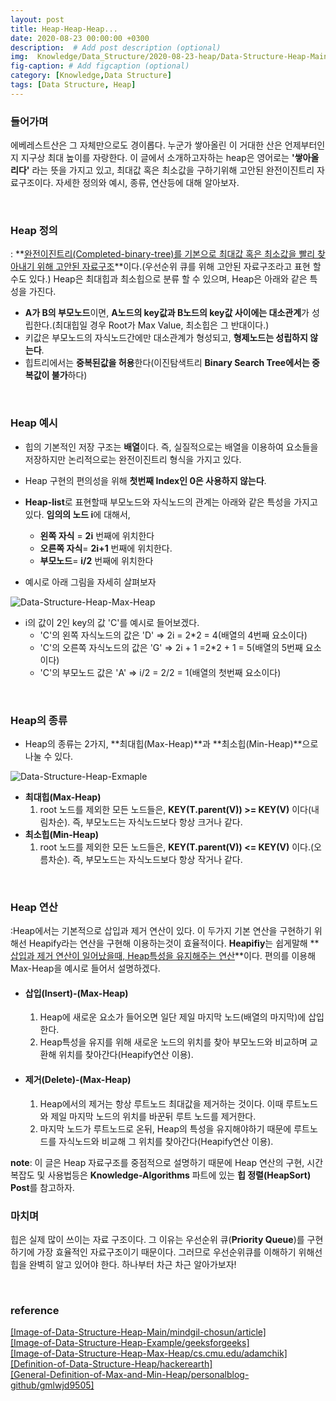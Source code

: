 ```yaml
---
layout: post
title: Heap-Heap-Heap...
date: 2020-08-23 00:00:00 +0300
description:  # Add post description (optional)
img:  Knowledge/Data_Structure/2020-08-23-heap/Data-Structure-Heap-Main.jpg
fig-caption: # Add figcaption (optional)
category: [Knowledge,Data Structure]
tags: [Data Structure, Heap]
---
```


### 들어가며
에베레스트산은 그 자체만으로도 경이롭다. 누군가 쌓아올린 이 거대한 산은 언제부터인지 지구상 최대 높이를 자랑한다. 이 글에서 소개하고자하는 heap은 영어로는 **\'쌓아올리다\'** 라는 뜻을 가지고 있고, 최대값 혹은 최소값을 구하기위해 고안된 완전이진트리 자료구조이다. 자세한 정의와 예시, 종류, 연산등에 대해 알아보자.

<br>

### Heap 정의
: **<ins>완전이진트리(Completed-binary-tree)를 기본으로 최대값 혹은 최소값을 빨리 찾아내기 위해 고안된 자료구조</ins>**이다.(우선순위 큐를 위해 고안된 자료구조라고 표현 할 수도 있다.) Heap은 최대힙과 최소힙으로 분류 할 수 있으며, Heap은 아래와 같은 특성을 가진다.

- **A가 B의 부모노드**이면, **A노드의 key값과 B노드의 key값 사이에는 대소관계**가 성립한다.(최대힙일 경우 Root가 Max Value, 최소힙은 그 반대이다.)
- 키값은 부모노드의 자식노드간에만 대소관계가 형성되고, **형제노드는 성립하지 않는다**.
- 힙트리에서는 **중복된값을 허용**한다(이진탐색트리 **Binary Search Tree에서는 중복값이 불가**하다)

<br>

### Heap 예시

- 힙의 기본적인 저장 구조는 **배열**이다. 즉, 실질적으로는 배열을 이용하여 요소들을 저장하지만 논리적으로는 완전이진트리 형식을 가지고 있다.
- Heap 구현의 편의성을 위해 **첫번째 Index인 0은 사용하지 않는다**. 
- **Heap-list**로 표현할때 부모노드와 자식노드의 관계는 아래와 같은 특성을 가지고 있다. **임의의 노드 i**에 대해서,
    - **왼쪽 자식** =  **2i** 번째에 위치한다
    - **오른쪽 자식**= **2i+1** 번째에 위치한다.
    - **부모노드**= **i/2** 번째에 위치한다 

- 예시로 아래 그림을 자세히 살펴보자

![Data-Structure-Heap-Max-Heap]({{site.baseurl}}/assets/img/Knowledge/Data_Structure/2020-08-23-heap/Data-Structure-Heap-Max-Heap.bmp#center)

- i의 값이 2인 key의 값 \'C\'를 예시로 들어보겠다.
    - \'C\'의 왼쪽 자식노드의 값은 \'D\' => 2i = 2*2 = 4(배열의 4번째 요소이다)
    - \'C\'의 오른쪽 자식노드의 값은 \'G\' => 2i + 1 =2*2 + 1 = 5(배열의 5번째 요소이다)
    - \'C\'의 부모노드 값은 \'A\' => i/2 = 2/2 = 1(배열의 첫번째 요소이다)

<br>

### Heap의 종류
- Heap의 종류는 2가지, **최대힙(Max-Heap)**과 **최소힙(Min-Heap)**으로 나눌 수 있다.

![Data-Structure-Heap-Exmaple]({{site.baseurl}}/assets/img/Knowledge/Data_Structure/2020-08-23-heap/Data-Structure-Heap-Example.png#center)

- **최대힙(Max-Heap)**
    1. root 노드를 제외한 모든 노드들은, **KEY(T.parent(V)) >= KEY(V)** 이다(내림차순). 즉, 부모노드는 자식노드보다 항상 크거나 같다.
- **최소힙(Min-Heap)**
    1. root 노드를 제외한 모든 노드들은, **KEY(T.parent(V)) <= KEY(V)** 이다.(오름차순). 즉, 부모노드는 자식노드보다 항상 작거나 같다.

<br>

### Heap 연산
:Heap에서는 기본적으로 삽입과 제거 연산이 있다. 이 두가지 기본 연산을 구현하기 위해선 Heapify라는 연산을 구현해 이용하는것이 효율적이다. **Heapifiy**는 쉽게말해 **<ins>삽입과 제거 연산이 일어났을때, Heap특성을 유지해주는 연산</ins>**이다. 편의를 이용해 Max-Heap을 예시로 들어서 설명하겠다.

- #### 삽입(Insert)-(Max-Heap)
    1. Heap에 새로운 요소가 들어오면 일단 제일 마지막 노드(배열의 마지막)에 삽입한다.
    2. Heap특성을 유지를 위해 새로운 노드의 위치를 찾아 부모노드와 비교하며 교환해 위치를 찾아간다(Heapify연산 이용).

- #### 제거(Delete)-(Max-Heap)
    1. Heap에서의 제거는 항상 루트노드 최대값을 제거하는 것이다. 이때 루트노드와 제일 마지막 노드의 위치를 바꾼뒤 루트 노드를 제거한다.
    2. 마지막 노드가 루트노드로 온뒤, Heap의 특성을 유지해야하기 때문에 루트노드를 자식노드와 비교해 그 위치를 찾아간다(Heapify연산 이용). 

**note**: 이 글은 Heap 자료구조를 중점적으로 설명하기 때문에 Heap 연산의 구현, 시간 복잡도 및 사용법등은 **Knowledge-Algorithms** 파트에 있는 **힙 정렬(HeapSort) Post**를 참고하자.
<br>

### 마치며
힙은 실제 많이 쓰이는 자료 구조이다. 그 이유는 우선순위 큐(**Priority Queue**)를 구현하기에 가장 효율적인 자료구조이기 때문이다. 그러므로 우선순위큐를 이해하기 위해선 힙을 완벽히 알고 있어야 한다. 하나부터 차근 차근 알아가보자!

<br>

### reference
[\[Image-of-Data-Structure-Heap-Main/mindgil-chosun/article\]](http://mindgil.chosun.com/client/board/view.asp?fcd=F1030&nNewsNumb=20191268613&nCate=C04&nCateM=M1003) <br>
[\[Image-of-Data-Structure-Heap-Example/geeksforgeeks\]](https://www.geeksforgeeks.org/heap-data-structure/) <br>
[\[Image-of-Data-Structure-Heap-Max-Heap/cs.cmu.edu/adamchik\]](https://www.cs.cmu.edu/~adamchik/15-121/lectures/Binary%20Heaps/heaps.html/) <br>
[\[Definition-of-Data-Structure-Heap/hackerearth\]](https://www.hackerearth.com/ja/practice/data-structures/trees/heapspriority-queues/tutorial/#:~:text=A%20heap%20is%20a%20tree,be%20followed%20across%20the%20tree.) <br>
[\[General-Definition-of-Max-and-Min-Heap/personalblog-github/gmlwjd9505\]](https://gmlwjd9405.github.io/2018/05/10/data-structure-heap.html) <br>
